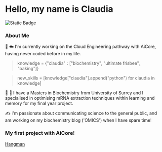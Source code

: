 # Hello, my name is Claudia
![Static Badge](https://img.shields.io/badge/AiCore-Claudia-orange?labelColor=FFCC33&color=00CCFF) 

### About Me

:snake: :cloud: I'm currently working on the Cloud Engineering pathway with AiCore, having never coded before in my life.

> knowledge = {"claudia" : ["biochemistry", "ultimate frisbee", "baking"]}

> new_skills = [knowledge["claudia"].append("python") for claudia in knowledge]

:dna: :brain: I have a Masters in Biochemistry from University of Surrey and I specialised in optimising mRNA extraction techniques within learning and memory for my final year project.

:writing_hand: I'm passionate about communicating science to the general public, and am working on my biochemistry blog ('OMICS') when I have spare time!

### My first project with AiCore!

[Hangman](https://github.com/Claudiomics/hangman.git)
